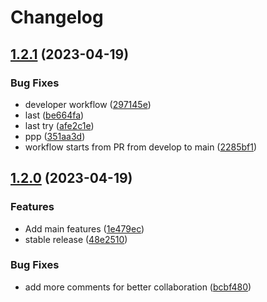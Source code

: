 # Changelog


## [1.2.1](https://github.com/soberhacker/obsidian-telegram-sync/compare/1.2.0...1.2.1) (2023-04-19)


### Bug Fixes

* developer workflow ([297145e](https://github.com/soberhacker/obsidian-telegram-sync/commit/297145eae3e8ccc9e6c15b397cbc30a4c1ccbfd2))
* last ([be664fa](https://github.com/soberhacker/obsidian-telegram-sync/commit/be664fa399c918f66e392e820a614e939c98ede9))
* last try ([afe2c1e](https://github.com/soberhacker/obsidian-telegram-sync/commit/afe2c1e8ab67f1ce3acc5df7487041f2c46831e9))
* ppp ([351aa3d](https://github.com/soberhacker/obsidian-telegram-sync/commit/351aa3d7aadd6f9d5618b07998577fbc0f67480d))
* workflow starts from  PR from develop to main ([2285bf1](https://github.com/soberhacker/obsidian-telegram-sync/commit/2285bf1c2ec74680ab0cfb5314c63eafe034ee43))

## [1.2.0](https://github.com/soberhacker/obsidian-telegram-sync/compare/v1.1.0...1.2.0) (2023-04-19)


### Features

* Add main features ([1e479ec](https://github.com/soberhacker/obsidian-telegram-sync/commit/1e479ecffb9b4a9ad3414405e887c551cdffc67e))
* stable release ([48e2510](https://github.com/soberhacker/obsidian-telegram-sync/commit/48e2510c9dfb15229d20597e4bffc4698406f889))


### Bug Fixes

* add more comments for better collaboration ([bcbf480](https://github.com/soberhacker/obsidian-telegram-sync/commit/bcbf48064122c734d3383d327709b682fa907847))
